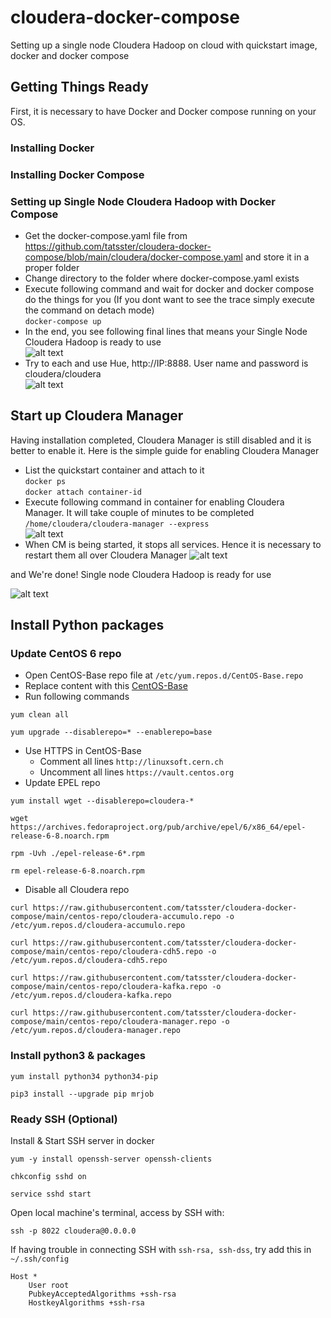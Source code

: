 # cloudera-docker-compose
Setting up a single node Cloudera Hadoop on cloud with quickstart image, docker and docker compose

## Getting Things Ready
First, it is necessary to have Docker and Docker compose running on your OS.

### Installing Docker
### Installing Docker Compose

### Setting up Single Node Cloudera Hadoop with Docker Compose  
* Get the docker-compose.yaml file from https://github.com/tatsster/cloudera-docker-compose/blob/main/cloudera/docker-compose.yaml and store it in a proper folder  
* Change directory to the folder where docker-compose.yaml exists  
* Execute following command and wait for docker and docker compose do the things for you (If you dont want to see the trace simply execute the command on detach mode)  
``` docker-compose up ``` 
* In the end, you see following final lines that means your Single Node Cloudera Hadoop is ready to use  
![alt text](https://github.com/emirkorkmaz/cloudera-quickstart-docker-compose/blob/master/misc/images/installation_done.png "Installation Done!")  
* Try to each and use Hue, http://IP:8888. User name and password is cloudera/cloudera  
![alt text](https://github.com/emirkorkmaz/cloudera-quickstart-docker-compose/blob/master/misc/images/hue_login.png "Hue Login")  

## Start up Cloudera Manager
Having installation completed, Cloudera Manager is still disabled and it is better to enable it. Here is the simple guide for enabling Cloudera Manager  

* List the quickstart container and attach to it  
``` docker ps ```   
``` docker attach container-id ```  
* Execute following command in container for enabling Cloudera Manager. It will take couple of minutes to be completed  
``` /home/cloudera/cloudera-manager --express ```  
![alt text](https://github.com/emirkorkmaz/cloudera-quickstart-docker-compose/blob/master/misc/images/cm_installed.png "CM Installed")  
* When CM is being started, it stops all services. Hence it is necessary to restart them all over Cloudera Manager
![alt text](https://github.com/emirkorkmaz/cloudera-quickstart-docker-compose/blob/master/misc/images/cm_start.png "CM Installed")  

and We're done! Single node Cloudera Hadoop is ready for use

![alt text](https://github.com/emirkorkmaz/cloudera-quickstart-docker-compose/blob/master/misc/images/cm_services_started.png "We're Done")  

## Install Python packages
### Update CentOS 6 repo
* Open CentOS-Base repo file at `/etc/yum.repos.d/CentOS-Base.repo`
* Replace content with this [CentOS-Base](https://github.com/tatsster/cloudera-docker-compose/blob/main/centos-repo/CentOS-Base.repo)
* Run following commands
```
yum clean all

yum upgrade --disablerepo=* --enablerepo=base
```
* Use HTTPS in CentOS-Base 
  - Comment all lines `http://linuxsoft.cern.ch`
  - Uncomment all lines `https://vault.centos.org`
* Update EPEL repo
```
yum install wget --disablerepo=cloudera-*

wget https://archives.fedoraproject.org/pub/archive/epel/6/x86_64/epel-release-6-8.noarch.rpm

rpm -Uvh ./epel-release-6*.rpm

rm epel-release-6-8.noarch.rpm
```
* Disable all Cloudera repo
```
curl https://raw.githubusercontent.com/tatsster/cloudera-docker-compose/main/centos-repo/cloudera-accumulo.repo -o /etc/yum.repos.d/cloudera-accumulo.repo

curl https://raw.githubusercontent.com/tatsster/cloudera-docker-compose/main/centos-repo/cloudera-cdh5.repo -o /etc/yum.repos.d/cloudera-cdh5.repo

curl https://raw.githubusercontent.com/tatsster/cloudera-docker-compose/main/centos-repo/cloudera-kafka.repo -o /etc/yum.repos.d/cloudera-kafka.repo

curl https://raw.githubusercontent.com/tatsster/cloudera-docker-compose/main/centos-repo/cloudera-manager.repo -o /etc/yum.repos.d/cloudera-manager.repo
```

### Install python3 & packages
```
yum install python34 python34-pip

pip3 install --upgrade pip mrjob
```

### Ready SSH (Optional)
Install & Start SSH server in docker
```
yum -y install openssh-server openssh-clients

chkconfig sshd on

service sshd start
```

Open local machine's terminal, access by SSH with:
```
ssh -p 8022 cloudera@0.0.0.0
```

If having trouble in connecting SSH with `ssh-rsa, ssh-dss`, try add this in `~/.ssh/config`

```
Host *
    User root
    PubkeyAcceptedAlgorithms +ssh-rsa
    HostkeyAlgorithms +ssh-rsa
```
